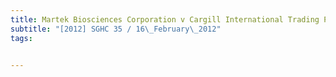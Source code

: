 ```yaml
---
title: Martek Biosciences Corporation v Cargill International Trading Pte Ltd 
subtitle: "[2012] SGHC 35 / 16\_February\_2012"
tags:


---
```


